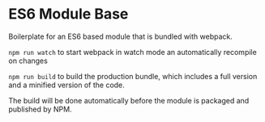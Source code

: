 # ES6 Module Base

Boilerplate for an ES6 based module that is bundled with webpack.

`npm run watch` to start webpack in watch mode an automatically recompile on changes

`npm run build` to build the production bundle, which includes a full version and a minified version
of the code.

The build will be done automatically before the module is packaged and published by NPM.
